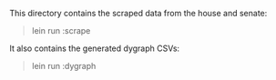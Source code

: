 This directory contains the scraped data from the house and senate:

> lein run :scrape

It also contains the generated dygraph CSVs:

> lein run :dygraph


